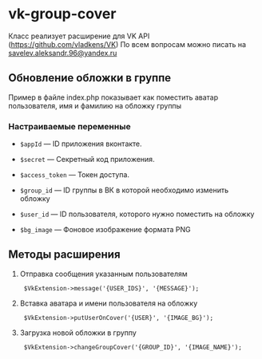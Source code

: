 # vk-group-cover

Класс реализует расширение для VK API (https://github.com/vladkens/VK)
По всем вопросам можно писать на <savelev.aleksandr.96@yandex.ru>


## Обновление обложки в группе
Пример в файле index.php показывает как поместить аватар пользователя, имя и фамилию на обложку группы

### Настраиваемые переменные
* `$appId` — ID приложения вконтакте.
* `$secret` — Секретный код приложения.
* `$access_token` — Токен доступа.

* `$group_id` — ID группы в ВК в которой необходимо изменить обложку
* `$user_id` — ID пользователя, которого нужно поместить на обложку
* `$bg_image` — Фоновое изображение формата PNG

## Методы расширения
1. Отправка сообщения указанным пользователям
  
        $VkExtension->message('{USER_IDS}', '{MESSAGE}');
        
2. Вставка аватара и имени пользователя на обложку
  
        $VkExtension->putUserOnCover('{USER}', '{IMAGE_BG}');

3. Загрузка новой обложки в группу
        
        $VkExtension->changeGroupCover('{GROUP_ID}', '{IMAGE_NAME}');
